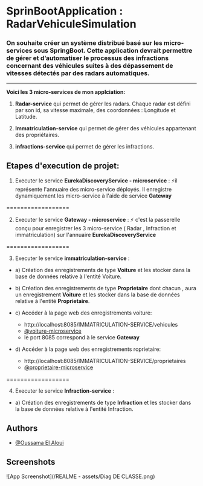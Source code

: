 
# SprinBootApplication : RadarVehiculeSimulation

### On souhaite créer un système distribué basé sur les micro-services sous SpringBoot. Cette application devrait permettre de gérer et d’automatiser le processus des infractions concernant des véhicules suites à des dépassement de vitesses détectés par des radars automatiques.
---
**Voici les 3 micro-services de mon applciation:**

1. **Radar-service** qui permet de gérer les radars. Chaque radar est défini par son id, sa vitesse maximale, des coordonnées : Longitude et Latitude.

2. **Immatriculation-service** qui permet de gérer des véhicules appartenant des propriétaires.

3. **infractions-service** qui permet de gérer les infractions.



## Etapes d'execution de projet: 
  1.  Executer le service **EurekaDiscoveryService - microservice** : 
  ⚡️il représente l'annuaire des micro-service déployés. Il enregistre dynamiquement les micro-service à l'aide de service **Gateway**

==================

  2. Executer le service **Gateway - microservice** :
  ⚡️ c'est la passerelle conçu pour enregistrer les 3 micro-service ( Radar , Infraction et immatriculation) sur l'annuaire **EurekaDiscoveryService**

==================

  3. Executer le service **immatriculation-service** :
   - a) Création des enregistrements de type **Voiture** et les stocker dans la base de données relative à l'entité Voiture.
   - b) Création des enregistrements de type **Proprietaire** dont chacun , aura un enregistrement **Voiture** et les stocker dans la base de données relative à l'entité **Proprietaire**.
   - c) Accéder à la page web des enregistrements voiture: 
        -  http://localhost:8085/IMMATRICULATION-SERVICE/vehicules
        - [@voiture-microservice](http://localhost:8085/IMMATRICULATION-SERVICE/vehicules)
        - le port 8085 correspond à le service **Gateway** 

   - d) Accéder à la page web des enregistrements roprietaire: 
        -  http://localhost:8085/IMMATRICULATION-SERVICE/proprietaires
        - [@proprietaire-microservice](http://localhost:8085/IMMATRICULATION-SERVICE/proprietaires)

==================

  4. Executer le service **Infraction-service** :
   - a) Création des enregistrements de type **Infraction** et les stocker dans la base de données relative à l'entité Infraction.


        



        
## Authors

- [@Oussama El Aloui](https://www.github.com/Oussez)


####



## Screenshots

![App Screenshot](/REALME - assets/Diag DE CLASSE.png)

